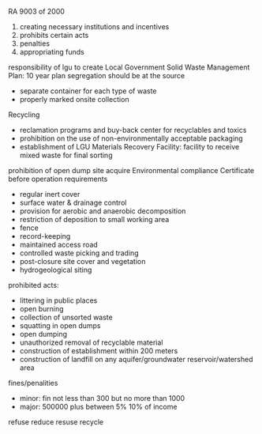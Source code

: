 RA 9003 of 2000
1. creating necessary institutions and incentives
2. prohibits certain acts
3. penalties
4. appropriating funds

responsibility of lgu to create Local Government Solid Waste Management Plan: 10 year plan
segregation should be at the source
* separate container for each type of waste
* properly marked onsite collection

Recycling
* reclamation programs and buy-back center for recyclables and toxics
* prohibition on the use of non-environmentally acceptable packaging
* establishment of LGU Materials Recovery Facility: facility to receive mixed waste for final sorting


prohibition of open dump site
acquire Environmental compliance Certificate before operation
requirements
* regular inert cover
* surface water & drainage control
* provision for aerobic and anaerobic decomposition
* restriction of deposition to small working area
* fence
* record-keeping
* maintained access road
* controlled waste picking and trading
* post-closure site cover and vegetation
* hydrogeological siting

prohibited acts:
* littering in public places
* open burning
* collection of unsorted waste
* squatting in open dumps
* open dumping
* unauthorized removal of recyclable material
* construction of establishment within 200 meters
* construction of landfill on any aquifer/groundwater reservoir/watershed area

fines/penalities
* minor: fin not less than 300 but no more than 1000
* major: 500000 plus between 5% 10% of income

refuse
reduce
resuse
recycle
